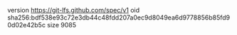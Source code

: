 version https://git-lfs.github.com/spec/v1
oid sha256:bdf538e93c72e3db44c48fdd207a0ec9d8049ea6d9778856b85fd90d02e42b5c
size 9085
